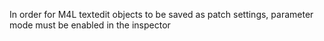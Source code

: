In order for M4L textedit objects to be saved as patch settings, parameter mode must be enabled in the inspector
